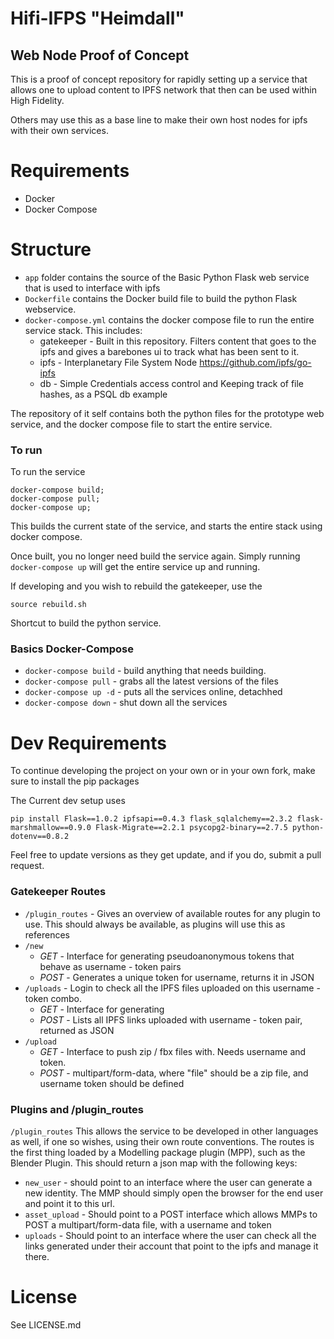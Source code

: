 # Hifi-IFPS "Heimdall"
## Web Node Proof of Concept

This is a proof of concept repository for rapidly setting up a service that allows one to upload content to IPFS network that then can be used within High Fidelity. 

Others may use this as a base line to make their own host nodes for ipfs with their own services.

# Requirements

- Docker
- Docker Compose

# Structure

- `app` folder contains the source of the Basic Python Flask web service that is used to interface with ipfs
- `Dockerfile` contains the Docker build file to build the python Flask webservice.
- `docker-compose.yml` contains the docker compose file to run the entire service stack. This includes:
   - gatekeeper - Built in this repository. Filters content that goes to the ipfs and gives a barebones ui to track what has been sent to it.
   - ipfs - Interplanetary File System Node https://github.com/ipfs/go-ipfs
   - db - Simple Credentials access control and Keeping track of file hashes, as a PSQL db example

The repository of it self contains both the python files for the prototype web service, and the docker compose file to start the entire service.

### To run

To run the service

```
docker-compose build;
docker-compose pull;
docker-compose up;
```
This builds the current state of the service, and starts the entire stack using docker compose.

Once built, you no longer need build the service again.
Simply running `docker-compose up` will get the entire service up and running.

If developing and you wish to rebuild the gatekeeper, use the  
```
source rebuild.sh
```
Shortcut to build the python service.

### Basics Docker-Compose
- `docker-compose build` - build anything that needs building.
- `docker-compose pull` - grabs all the latest versions of the files
- `docker-compose up -d` - puts all the services online, detachhed
- `docker-compose down` - shut down all the services


# Dev Requirements

To continue developing the project on your own or in your own fork, make sure to install the pip packages

The Current dev setup uses
```
pip install Flask==1.0.2 ipfsapi==0.4.3 flask_sqlalchemy==2.3.2 flask-marshmallow==0.9.0 Flask-Migrate==2.2.1 psycopg2-binary==2.7.5 python-dotenv==0.8.2
``` 
Feel free to update versions as they get update, and if you do, submit a pull request.


### Gatekeeper Routes
- `/plugin_routes` - Gives an overview of available routes for any plugin to use. This should always be available, as plugins will use this as references
- `/new` 
    - *GET* - Interface for generating pseudoanonymous tokens that behave as username - token pairs
    - *POST* - Generates a unique token for username, returns it in JSON
- `/uploads` - Login to check all the IPFS files uploaded on this username - token combo.
    - *GET* - Interface for generating
    - *POST* - Lists all IPFS links uploaded with username - token pair, returned as JSON
- `/upload` 
    - *GET* - Interface to push zip / fbx files with. Needs username and token.
    - *POST* - multipart/form-data, where "file" should be a zip file, and username token should be defined

### Plugins and /plugin_routes 

`/plugin_routes` This allows the service to be developed in other languages as well, if one so wishes, using their own route conventions. The routes is the first thing loaded by a Modelling package plugin (MPP), such as the Blender Plugin. This should return a json map with the following keys: 

- `new_user` - should point to an interface where the user can generate a new identity. The MMP should simply open the browser for the end user and point it to this url. 
- `asset_upload` - Should point to a POST interface which allows MMPs to POST a multipart/form-data file, with a username and token
- `uploads` - Should point to an interface where the user can check all the links generated under their account that point to the ipfs and manage it there.

# License 

See LICENSE.md